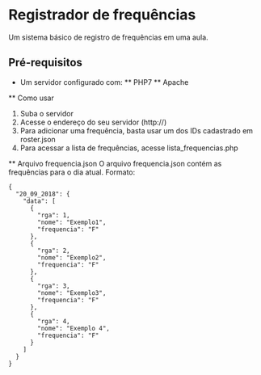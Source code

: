 # Registrador de frequências
Um sistema básico de registro de frequências em uma aula.

## Pré-requisitos
* Um servidor configurado com:
** PHP7
** Apache

** Como usar
1. Suba o servidor
2. Acesse o endereço do seu servidor (http://<ip>)
3. Para adicionar uma frequência, basta usar um dos IDs cadastrado em roster.json
4. Para acessar a lista de frequências, acesse lista_frequencias.php

** Arquivo frequencia.json
O arquivo frequencia.json contém as frequências para o dia atual.
Formato: 

```
{
  "20_09_2018": {
    "data": [
      {
        "rga": 1,
        "nome": "Exemplo1",
        "frequencia": "F"
      },
      {
        "rga": 2,
        "nome": "Exemplo2",
        "frequencia": "F"
      },
      {
        "rga": 3,
        "nome": "Exemplo3",
        "frequencia": "F"
      },
      {
        "rga": 4,
        "nome": "Exemplo 4",
        "frequencia": "F"
      }
    ]
  }
}
```
